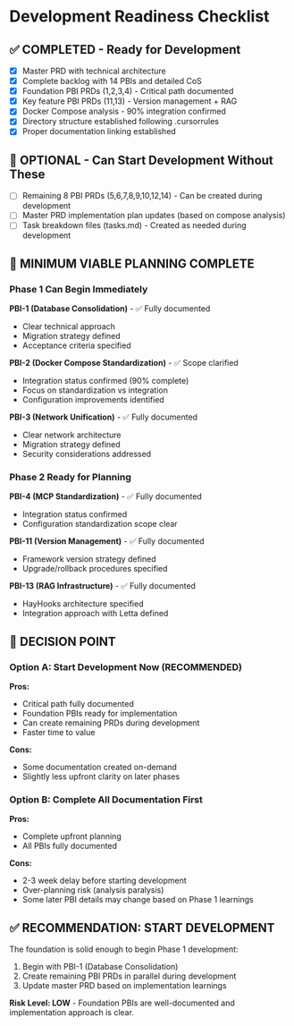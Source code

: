 # Development Readiness Checklist

## ✅ COMPLETED - Ready for Development
- [x] Master PRD with technical architecture
- [x] Complete backlog with 14 PBIs and detailed CoS
- [x] Foundation PBI PRDs (1,2,3,4) - Critical path documented
- [x] Key feature PBI PRDs (11,13) - Version management + RAG
- [x] Docker Compose analysis - 90% integration confirmed
- [x] Directory structure established following .cursorrules
- [x] Proper documentation linking established

## 🚧 OPTIONAL - Can Start Development Without These
- [ ] Remaining 8 PBI PRDs (5,6,7,8,9,10,12,14) - Can be created during development
- [ ] Master PRD implementation plan updates (based on compose analysis)
- [ ] Task breakdown files (tasks.md) - Created as needed during development

## 🎯 MINIMUM VIABLE PLANNING COMPLETE

### Phase 1 Can Begin Immediately
**PBI-1 (Database Consolidation)** - ✅ Fully documented
- Clear technical approach
- Migration strategy defined
- Acceptance criteria specified

**PBI-2 (Docker Compose Standardization)** - ✅ Scope clarified  
- Integration status confirmed (90% complete)
- Focus on standardization vs integration
- Configuration improvements identified

**PBI-3 (Network Unification)** - ✅ Fully documented
- Clear network architecture
- Migration strategy defined
- Security considerations addressed

### Phase 2 Ready for Planning
**PBI-4 (MCP Standardization)** - ✅ Fully documented
- Integration status confirmed
- Configuration standardization scope clear

**PBI-11 (Version Management)** - ✅ Fully documented
- Framework version strategy defined
- Upgrade/rollback procedures specified

**PBI-13 (RAG Infrastructure)** - ✅ Fully documented
- HayHooks architecture specified
- Integration approach with Letta defined

## 🚀 DECISION POINT

### Option A: Start Development Now (RECOMMENDED)
**Pros:**
- Critical path fully documented
- Foundation PBIs ready for implementation
- Can create remaining PRDs during development
- Faster time to value

**Cons:**
- Some documentation created on-demand
- Slightly less upfront clarity on later phases

### Option B: Complete All Documentation First
**Pros:**
- Complete upfront planning
- All PBIs fully documented

**Cons:**
- 2-3 week delay before starting development
- Over-planning risk (analysis paralysis)
- Some later PBI details may change based on Phase 1 learnings

## ✅ RECOMMENDATION: START DEVELOPMENT

The foundation is solid enough to begin Phase 1 development:
1. Begin with PBI-1 (Database Consolidation)
2. Create remaining PBI PRDs in parallel during development
3. Update master PRD based on implementation learnings

**Risk Level: LOW** - Foundation PBIs are well-documented and implementation approach is clear.
